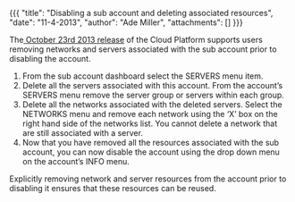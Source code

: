 {{{
  "title": "Disabling a sub account and deleting associated resources",
  "date": "11-4-2013",
  "author": "Ade Miller",
  "attachments": []
}}}

<p>The<a href="https://t3n.zendesk.com/entries/22511724-Cloud-Platform-Release-Notes-October-23-2013" target="_self"> October 23rd 2013 release</a> of the Cloud Platform supports users removing networks and servers associated with the sub account prior to
  disabling the account.&nbsp;</p>
<ol>
  <li>From the sub account dashboard select the SERVERS menu item.</li>
  <li>Delete all the servers associated with this account. From the account’s SERVERS menu remove the server group or servers within each group.</li>
  <li>Delete all the networks associated with the deleted servers. Select the NETWORKS menu and remove each network using the ‘X’ box on the right hand side of the networks list. You cannot delete a network that are still associated with a server.</li>
  <li>Now that you have removed all the resources associated with the sub account, you can now disable the account using the drop down menu on the account’s INFO menu.</li>
</ol>
<p>Explicitly removing network and server resources from the account prior to disabling it ensures that these resources can be reused.</p>